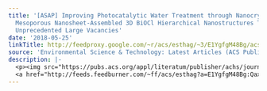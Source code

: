 ```yaml
---
title: '[ASAP] Improving Photocatalytic Water Treatment through Nanocrystal Engineering:
  Mesoporous Nanosheet-Assembled 3D BiOCl Hierarchical Nanostructures That Induce
  Unprecedented Large Vacancies'
date: '2018-05-25'
linkTitle: http://feedproxy.google.com/~r/acs/esthag/~3/E1YgfgM48Bg/acs.est.8b00352
source: 'Environmental Science & Technology: Latest Articles (ACS Publications)'
description: |-
  <p><img src="https://pubs.acs.org/appl/literatum/publisher/achs/journals/content/esthag/0/esthag.ahead-of-print/acs.est.8b00352/20180525/images/medium/es-2018-00352j_0007.gif" alt="TOC Graphic"/></p><div><cite>Environmental Science & Technology</cite></div><div>DOI: 10.1021/acs.est.8b00352</div><div class="feedflare">
  <a href="http://feeds.feedburner.com/~ff/acs/esthag?a=E1YgfgM48Bg:QaxMipUrWGI:yIl2AUoC8zA"><img src="http://feeds.feedburner.com/~ff/acs/esthag?d=yIl2AUoC8zA" border="0"></img></a>
---
```

